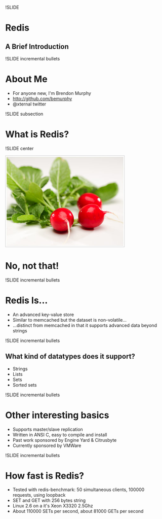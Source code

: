 !SLIDE

# Redis #
## A Brief Introduction ##

!SLIDE incremental bullets

# About Me #

* For anyone new, I'm Brendon Murphy
* http://github.com/bemurphy
* @xternal twitter

!SLIDE subsection

# What is Redis? #

!SLIDE center

![Holy Cow, Radishes!](radish.jpg)

# No, not that! #

!SLIDE incremental bullets

# Redis Is... #

* An advanced key-value store
* Similar to memcached but the dataset is non-volatile...
* ...distinct from memcached in that it supports advanced data beyond strings

!SLIDE incremental bullets

## What kind of datatypes does it support? ##

* Strings
* Lists
* Sets
* Sorted sets

!SLIDE incremental bullets

# Other interesting basics #

* Supports master/slave replication
* Written in ANSI C, easy to compile and install
* Past work sponsored by Engine Yard & Citrusbyte
* Currently sponsored by VMWare

!SLIDE incremental bullets

# How fast is Redis? #

* Tested with redis-benchmark: 50 simultaneous clients, 100000 requests, using loopback
* SET and GET with 256 bytes string
* Linux 2.6 on a it's Xeon X3320 2.5Ghz
* About 110000 SETs per second, about 81000 GETs per second

